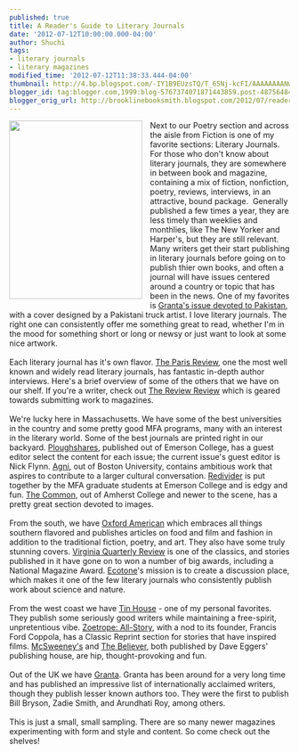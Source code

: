 ```yaml
---
published: true
title: A Reader's Guide to Literary Journals
date: '2012-07-12T10:00:00.000-04:00'
author: Shuchi
tags:
- literary journals
- literary magazines
modified_time: '2012-07-12T11:38:33.444-04:00'
thumbnail: http://4.bp.blogspot.com/-IY1B9EUzsTQ/T_65Nj-kcFI/AAAAAAAANwM/TksF1zzvrgk/s72-c/photo-1.JPG
blogger_id: tag:blogger.com,1999:blog-5767374071871443859.post-4875648453525602382
blogger_orig_url: http://brooklinebooksmith.blogspot.com/2012/07/readers-guide-to-literary-journals.html
---
```


<div dir="ltr" style="text-align: left;" trbidi="on"><div class="separator" style="clear: both; text-align: center;"></div><a href="http://4.bp.blogspot.com/-IY1B9EUzsTQ/T_65Nj-kcFI/AAAAAAAANwM/TksF1zzvrgk/s1600/photo-1.JPG" imageanchor="1" style="clear: left; float: left; margin-bottom: 1em; margin-right: 1em;"><img border="0" height="320" src="http://4.bp.blogspot.com/-IY1B9EUzsTQ/T_65Nj-kcFI/AAAAAAAANwM/TksF1zzvrgk/s320/photo-1.JPG" width="239" /></a>Next to our&nbsp;Poetry section and across the aisle from Fiction is one of my favorite sections: Literary Journals. For&nbsp;those who don't know about literary journals, they are somewhere in between book and magazine, containing a mix of fiction, nonfiction, poetry, reviews, interviews,&nbsp;in an attractive, bound package. &nbsp;Generally published a few times a year, they are less timely than weeklies and monthlies, like The New Yorker and Harper's, but they are still relevant. Many writers get their start publishing in literary journals before going on to publish thier own books, and often a journal will have issues&nbsp;centered around&nbsp;a country or topic that has been in the news. One of my favorites is <a href="http://www.granta.com/Archive/112" target="_blank">Granta's issue devoted to Pakistan</a>, with&nbsp;a cover designed by a Pakistani truck artist. I love literary journals. The right one can consistently offer me something great to read, whether I'm in the mood for something short or long or newsy or just want to look at some nice artwork.<br /><div style="border-bottom: medium none; border-left: medium none; border-right: medium none; border-top: medium none;"><br /></div><div style="border-bottom: medium none; border-left: medium none; border-right: medium none; border-top: medium none;">Each literary journal has it's own flavor. <a href="http://www.theparisreview.org/" target="_blank">The Paris Review</a>, one the most well known and widely read literary journals, has fantastic in-depth author interviews. Here's a brief overview of some of the others that we have on our shelf. If you're a writer,&nbsp;check out&nbsp;<a href="http://www.thereviewreview.net/" target="_blank">The Review Review</a>&nbsp;which is geared towards submitting work to magazines. </div><div style="border-bottom: medium none; border-left: medium none; border-right: medium none; border-top: medium none;"><br /></div><div style="border-bottom: medium none; border-left: medium none; border-right: medium none; border-top: medium none;">We're lucky here in&nbsp;Massachusetts. We have&nbsp;some of the best universities in the country and some pretty good MFA programs, many with an interest in the literary world. Some of the best journals are printed right in our backyard.&nbsp;<a href="http://www.pshares.org/" target="_blank">Ploughshares</a>, published out of Emerson College,&nbsp;has a guest editor select the content for each issue; the current issue's guest editor is Nick&nbsp;Flynn. <a href="http://www.bu.edu/agni/" target="_blank">Agni</a>, out of Boston University, contains ambitious work that aspires to contribute to a larger cultural conversation. <a href="http://www.redividerjournal.org/" target="_blank">Redivider</a> is put together by the MFA graduate students at Emerson College&nbsp;and is edgy and fun. <a href="http://www.thecommononline.org/" target="_blank">The Common</a>, out of Amherst College and newer to the scene, has a pretty great section devoted to images. </div><br />From the south, we have <a href="http://www.oxfordamerican.org/" target="_blank">Oxford American</a>&nbsp;which embraces all things southern flavored and&nbsp;publishes articles on food and film and fashion in addition to the traditional fiction, poetry, and art.&nbsp;They also have some truly stunning covers. <a href="http://www.vqronline.org/" target="_blank">Virginia Quarterly Review</a>&nbsp;is one of the classics, and stories published in it have gone on to won a number of big awards, including a National Magazine Award. <a href="http://www.ecotonejournal.com/index.php/home/about/" target="_blank">Ecotone</a>'s mission is to create a discussion place, which&nbsp;makes it one of the few&nbsp;literary journals who consistently publish work about science and nature. <br /><br />From the west coast we have <a href="http://www.tinhouse.com/blog/home-page" target="_blank">Tin House</a> - one of my personal favorites. They publish some seriously good writers while maintaining a free-spirit, unpretentious vibe. <a href="http://www.ecotonejournal.com/index.php/home/about/" target="_blank">Zoetrope: All-Story</a>, with a nod to its founder, Francis Ford Coppola, has a Classic Reprint section for stories that have inspired films. <a href="http://www.mcsweeneys.net/books/" target="_blank">McSweeney's</a> and <a href="http://www.believermag.com/" target="_blank">The Believer</a>, both published by Dave Eggers' publishing house, are hip, thought-provoking and fun.<br /><br />Out of the UK we have&nbsp;<a href="http://www.granta.com/" target="_blank">Granta</a>. Granta&nbsp;has been around for a very long time and has published an impressive list of internationally acclaimed writers, though they publish lesser known authors too. They were the first to publish Bill Bryson, Zadie Smith, and Arundhati Roy, among others. <br /><br />This is just a small, small sampling. There are so many&nbsp;newer magazines experimenting with form and style and&nbsp;content.&nbsp;So come check out the shelves!</div>